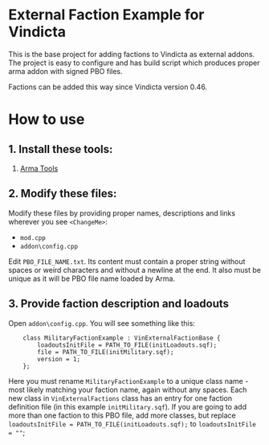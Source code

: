 # External Faction Example for Vindicta

This is the base project for adding factions to Vindicta as external addons. The project is easy to configure and has build script which produces proper arma addon with signed PBO files.

Factions can be added this way since Vindicta version 0.46.

# How to use

## 1. Install these tools:
1. [Arma Tools](https://store.steampowered.com/app/233800/Arma_3_Tools/)

## 2. Modify these files:
Modify these files by providing proper names, descriptions and links wherever you see `<ChangeMe>`:

- `mod.cpp`
- `addon\config.cpp`

Edit `PBO_FILE_NAME.txt`. Its content must contain a proper string without spaces or weird characters and without a newline at the end. It also must be unique as it will be PBO file name loaded by Arma. 

## 3. Provide faction description and loadouts

Open `addon\config.cpp`. You will see something like this:
```
	class MilitaryFactionExample : VinExternalFactionBase {
		loadoutsInitFile = PATH_TO_FILE(initLoadouts.sqf);
		file = PATH_TO_FILE(initMilitary.sqf);
		version = 1;
	};
```
Here you must rename `MilitaryFactionExample` to a unique class name - most likely matching your faction name, again without any spaces. Each new class in `VinExternalFactions` class has an entry for one faction definition file (in this example `initMilitary.sqf`). If you are going to add more than one faction to this PBO file, add more classes, but replace  `loadoutsInitFile = PATH_TO_FILE(initLoadouts.sqf);` to `loadoutsInitFile = ""`;
